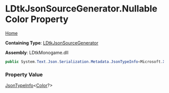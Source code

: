 # LDtkJsonSourceGenerator\.NullableColor Property

[Home](../../../README.md)

**Containing Type**: [LDtkJsonSourceGenerator](../README.md)

**Assembly**: LDtkMonogame\.dll

```csharp
public System.Text.Json.Serialization.Metadata.JsonTypeInfo<Microsoft.Xna.Framework.Color?> NullableColor { get; }
```

### Property Value

[JsonTypeInfo](https://docs.microsoft.com/en-us/dotnet/api/system.text.json.serialization.metadata.jsontypeinfo-1)\<[Color](https://docs.microsoft.com/en-us/dotnet/api/microsoft.xna.framework.color)?\>

